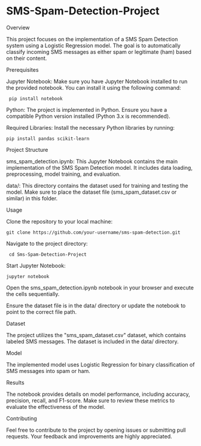 # SMS-Spam-Detection-Project
Overview

This project focuses on the implementation of a SMS Spam Detection system using a Logistic Regression model. The goal is to automatically classify incoming SMS messages as either spam or legitimate (ham) based on their content.

Prerequisites

Jupyter Notebook: Make sure you have Jupyter Notebook installed to run the provided notebook. You can install it using the following command:

     pip install notebook
     
Python: The project is implemented in Python. Ensure you have a compatible Python version installed (Python 3.x is recommended).

Required Libraries: Install the necessary Python libraries by running:

    pip install pandas scikit-learn

Project Structure

sms_spam_detection.ipynb: This Jupyter Notebook contains the main implementation of the SMS Spam Detection model. It includes data loading, preprocessing, model training, and evaluation.

data/: This directory contains the dataset used for training and testing the model. Make sure to place the dataset file (sms_spam_dataset.csv or similar) in this folder.

Usage

Clone the repository to your local machine:

    git clone https://github.com/your-username/sms-spam-detection.git

Navigate to the project directory:
 
     cd Sms-Spam-Detection-Project

Start Jupyter Notebook:

    jupyter notebook
Open the sms_spam_detection.ipynb notebook in your browser and execute the cells sequentially.

Ensure the dataset file is in the data/ directory or update the notebook to point to the correct file path.

Dataset

The project utilizes the "sms_spam_dataset.csv" dataset, which contains labeled SMS messages. The dataset is included in the data/ directory.

Model

The implemented model uses Logistic Regression for binary classification of SMS messages into spam or ham.

Results

The notebook provides details on model performance, including accuracy, precision, recall, and F1-score. Make sure to review these metrics to evaluate the effectiveness of the model.

Contributing

Feel free to contribute to the project by opening issues or submitting pull requests. Your feedback and improvements are highly appreciated.
